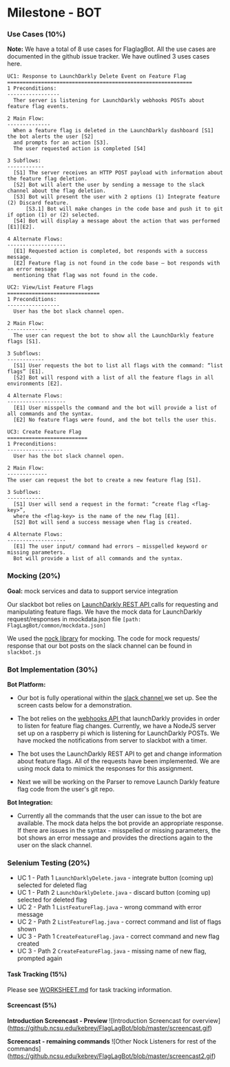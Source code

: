 # Milestone - BOT

### Use Cases (10%)

**Note:** We have a total of 8 use cases for FlaglagBot. All the use cases are documented in the github issue tracker. We have outlined 3 uses cases here.

~~~~
UC1: Response to LaunchDarkly Delete Event on Feature Flag
============================================================
1 Preconditions: 
-----------------
  Ther server is listening for LaunchDarkly webhooks POSTs about feature flag events.
  
2 Main Flow: 
--------------
  When a feature flag is deleted in the LaunchDarkly dashboard [S1] the bot alerts the user [S2]
  and prompts for an action [S3]. 
  The user requested action is completed [S4]
  
3 Subflows:
------------
  [S1] The server receives an HTTP POST payload with information about the feature flag deletion.
  [S2] Bot will alert the user by sending a message to the slack channel about the flag deletion.
  [S3] Bot will present the user with 2 options (1) Integrate feature (2) Discard feature.
      [S3.1] Bot will make changes in the code base and push it to git if option (1) or (2) selected.
  [S4] Bot will display a message about the action that was performed [E1][E2].
  
4 Alternate Flows:
-------------------
  [E1] Requested action is completed, bot responds with a success message.
  [E2] Feature flag is not found in the code base – bot responds with an error message 
  mentioning that flag was not found in the code.
~~~~

~~~~
UC2: View/List Feature Flags
==============================
1 Preconditions:
-----------------
  User has the bot slack channel open.
  
2 Main Flow:
-------------
  The user can request the bot to show all the LaunchDarkly feature flags [S1].
  
3 Subflows:
------------
  [S1] User requests the bot to list all flags with the command: “list flags” [E1].
  [S2] Bot will respond with a list of all the feature flags in all environments [E2].
  
4 Alternate Flows:
-------------------
  [E1] User misspells the command and the bot will provide a list of all commands and the syntax.
  [E2] No feature flags were found, and the bot tells the user this.
  ~~~~

~~~~
UC3: Create Feature Flag
==========================
1 Preconditions:
------------------
  User has the bot slack channel open.
  
2 Main Flow:
-------------
The user can request the bot to create a new feature flag [S1].

3 Subflows:
------------
  [S1] User will send a request in the format: “create flag <flag-key>”,
  where the <flag-key> is the name of the new flag [E1]. 
  [S2] Bot will send a success message when flag is created.
  
4 Alternate Flows:
-------------------
  [E1] The user input/ command had errors – misspelled keyword or missing parameters. 
  Bot will provide a list of all commands and the syntax.
~~~~

### Mocking (20%)
**Goal:**  mock services and data to support service integration

Our slackbot bot relies on <a href= "http://apidocs.launchdarkly.com/docs/feature-flags-overview"> LaunchDarkly REST API </a> calls for requesting and manipulating feature flags. 
We have the mock data for LaunchDarkly request/responses in mockdata.json file `[path: FlagLagBot/common/mockdata.json]`


We used the <a href="https://github.com/node-nock/nock/blob/master/README.md">nock library</a> for mocking. 
The code for mock requests/ response that our bot posts on the slack channel can be found in `slackbot.js` 

### Bot Implementation (30%)

**Bot Platform:** 

* Our bot is fully operational within the <a href = "https://csc510-slackbot.slack.com/messages/featureflags/"> slack channel </a> we set up. See the screen casts below for a demonstration.

* The bot relies on the <a href= "http://apidocs.launchdarkly.com/docs/webhooks-overview"> webhooks API </a> that launchDarkly provides in order to listen for feature flag changes. Currently, we have a NodeJS server set up on a raspberry pi which is listening for LaunchDarkly POSTs. We have mocked the notifications from server to slackbot with a timer.

* The bot uses the LaunchDarkly REST API to get and change information about feature flags. All of the requests have been implemented. We are using mock data to mimick the responses for this assignment.

* Next we will be working on the Parser to remove Launch Darkly feature flag code from the user's git repo.

**Bot Integration:**
* Currently all the commands that the user can issue to the bot are available. The mock data helps the bot provide an appropriate response. If there are issues in the syntax  - misspelled or missing parameters, the bot shows an error message and provides the directions again to the user on the slack channel.

### Selenium Testing (20%)

* UC 1 - Path 1 `LaunchDarklyDelete.java` - integrate button (coming up) selected for deleted flag
* UC 1 - Path 2 `LaunchDarklyDelete.java` - discard button (coming up) selected for deleted flag
* UC 2 - Path 1 `ListFeatureFlag.java` - wrong command with error message
* UC 2 - Path 2 `ListFeatureFlag.java` - correct command and list of flags shown
* UC 3 - Path 1 `CreateFeatureFlag.java` - correct command and new flag created
* UC 3 - Path 2 `CreateFeatureFlag.java` - missing name of new flag, prompted again

#### Task Tracking (15%)

Please see [WORKSHEET.md](https://github.ncsu.edu/kebrey/FlagLagBot/blob/master/WORKSHEET.md) for task tracking information.

#### Screencast (5%)
**Introduction Screencast - Preview**
![Introduction Screencast for overview] (https://github.ncsu.edu/kebrey/FlagLagBot/blob/master/screencast.gif)


**Screencast - remaining commands**
![Other Nock Listeners for rest of the commands] (https://github.ncsu.edu/kebrey/FlagLagBot/blob/master/screencast2.gif)
